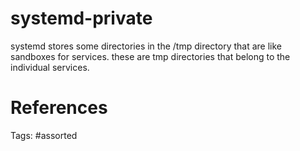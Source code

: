 # systemd-private
systemd stores some directories in the /tmp directory that are like sandboxes for services.
these are tmp directories that belong to the individual services.

# References

Tags:
    #assorted

